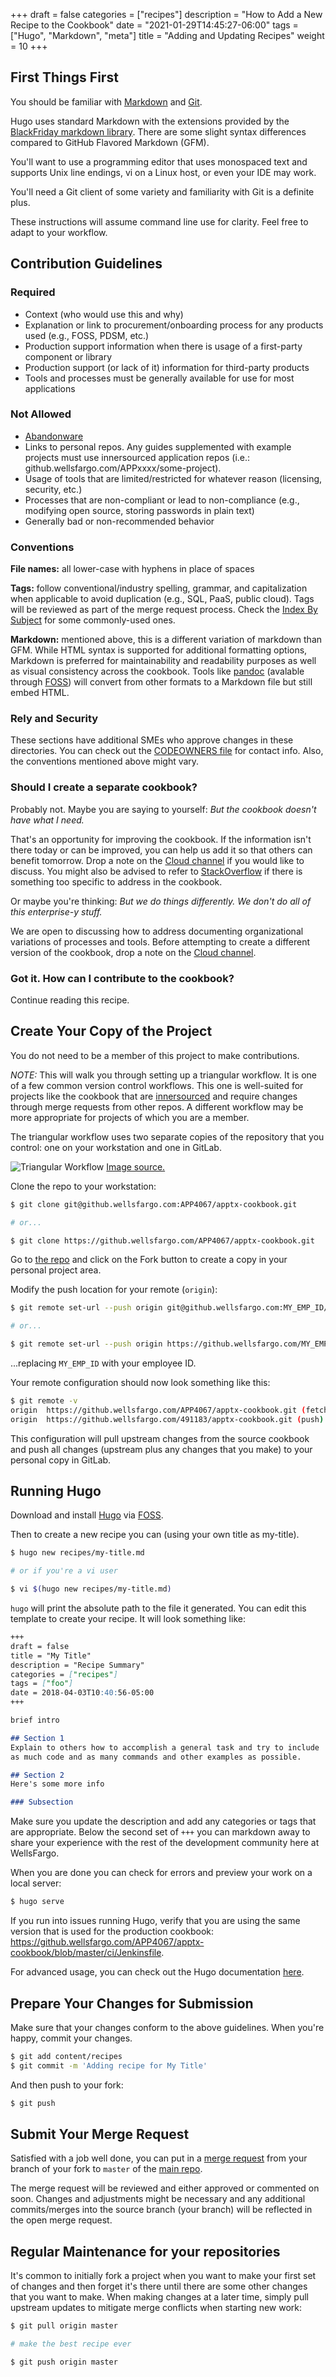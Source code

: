 +++
draft = false
categories = ["recipes"]
description = "How to Add a New Recipe to the Cookbook"
date = "2021-01-29T14:45:27-06:00"
tags = ["Hugo", "Markdown", "meta"]
title = "Adding and Updating Recipes"
weight = 10
+++

## First Things First

You should be familiar with [Markdown](https://daringfireball.net/projects/markdown/syntax) and [Git](https://git-scm.com/).

Hugo uses standard Markdown with the extensions provided by the [BlackFriday markdown library](https://github.com/russross/blackfriday#extensions).  There are some slight syntax differences compared to GitHub Flavored Markdown (GFM).

You'll want to use a programming editor that uses monospaced text and supports Unix line endings, vi on a Linux host, or even your IDE may work.

You'll need a Git client of some variety and familiarity with Git is a definite plus.

These instructions will assume command line use for clarity.  Feel free to adapt to your workflow.

## Contribution Guidelines

### Required

- Context (who would use this and why)
- Explanation or link to procurement/onboarding process for any products used (e.g., FOSS, PDSM, etc.)
- Production support information when there is usage of a first-party component or library
- Production support (or lack of it) information for third-party products
- Tools and processes must be generally available for use for most applications

### Not Allowed

- [Abandonware](https://en.wikipedia.org/wiki/Abandonware)
- Links to personal repos. Any guides supplemented with example projects must use innersourced application repos (i.e.: github.wellsfargo.com/APPxxxx/some-project).
- Usage of tools that are limited/restricted for whatever reason (licensing, security, etc.)
- Processes that are non-compliant or lead to non-compliance (e.g., modifying open source, storing passwords in plain text)
- Generally bad or non-recommended behavior

### Conventions

**File names:** all lower-case with hyphens in place of spaces

**Tags:** follow conventional/industry spelling, grammar, and capitalization when applicable to avoid duplication (e.g., SQL, PaaS, public cloud). Tags will be reviewed as part of the merge request process. Check the [Index By Subject](/collections/index-by-subject) for some commonly-used ones.

**Markdown:** mentioned above, this is a different variation of markdown than GFM. While HTML syntax is supported for additional formatting options, Markdown is preferred for maintainability and readability purposes as well as visual consistency across the cookbook.  Tools like [pandoc](https://pandoc.org/) (avalable through [FOSS](http://yeehah.prod.wellsfargo.com/yeehah/Goto?keyword=FOSS)) will convert from other formats to a Markdown file but still embed HTML.

### Rely and Security

These sections have additional SMEs who approve changes in these directories.  You can check out the [CODEOWNERS file](https://github.wellsfargo.com/APP4067/apptx-cookbook/blob/master/CODEOWNERS) for contact info.  Also, the conventions mentioned above might vary.

### Should I create a separate cookbook?

Probably not.  Maybe you are saying to yourself: *But the cookbook doesn't have what I need.*

That's an opportunity for improving the cookbook.  If the information isn't there today or can be improved, you can help us add it so that others can benefit tomorrow.  Drop a note on the [Cloud channel](https://teams.microsoft.com/l/channel/19%3a4d9fb58002d94190a7b28d1edca385b3%40thread.skype/General?groupId=16730e49-6f41-408c-96ce-4277c4a4159d&tenantId=b945c813-dce6-41f8-8457-5a12c2fe15bf) if you would like to discuss.  You might also be advised to refer to [StackOverflow](http://yeehah.prod.wellsfargo.com/yeehah/Goto?keyword=stackoverflow) if there is something too specific to address in the cookbook.

Or maybe you're thinking: *But we do things differently. We don't do all of this enterprise-y stuff.*

We are open to discussing how to address documenting organizational variations of processes and tools.  Before attempting to create a different version of the cookbook, drop a note on the [Cloud channel](https://teams.microsoft.com/l/channel/19%3a4d9fb58002d94190a7b28d1edca385b3%40thread.skype/General?groupId=16730e49-6f41-408c-96ce-4277c4a4159d&tenantId=b945c813-dce6-41f8-8457-5a12c2fe15bf).

### Got it.  How can I contribute to the cookbook?

Continue reading this recipe.

## Create Your Copy of the Project

You do not need to be a member of this project to make contributions.

*NOTE:* This will walk you through setting up a triangular workflow.  It is one of a few common version control workflows.  This one is well-suited for projects like the cookbook that are [innersourced](/recipes/innersource) and require changes through merge requests from other repos.  A different workflow may be more appropriate for projects of which you are a member.

The triangular workflow uses two separate copies of the repository that you control: one on your workstation and one in GitLab.

![Triangular Workflow](/images/recipes/triangular-workflow.png)
[Image source.](https://github.blog/2015-07-29-git-2-5-including-multiple-worktrees-and-triangular-workflows/#improved-support-for-triangular-workflows)

Clone the repo to your workstation:

```bash
$ git clone git@github.wellsfargo.com:APP4067/apptx-cookbook.git

# or...

$ git clone https://github.wellsfargo.com/APP4067/apptx-cookbook.git
```

Go to [the repo](https://github.wellsfargo.com/APP4067/apptx-cookbook) and click on the Fork button to create a copy in your personal project area.

Modify the push location for your remote (`origin`):

```bash
$ git remote set-url --push origin git@github.wellsfargo.com:MY_EMP_ID/apptx-cookbook.git

# or...

$ git remote set-url --push origin https://github.wellsfargo.com/MY_EMP_ID/apptx-cookbook.git
```

...replacing `MY_EMP_ID` with your employee ID.

Your remote configuration should now look something like this:

```bash
$ git remote -v
origin	https://github.wellsfargo.com/APP4067/apptx-cookbook.git (fetch)
origin	https://github.wellsfargo.com/491183/apptx-cookbook.git (push)
```

This configuration will pull upstream changes from the source cookbook and push all changes (upstream plus any changes that you make) to your personal copy in GitLab.

## Running Hugo

Download and install [Hugo](https://gohugo.io/getting-started/installing/) via [FOSS](http://yeehah.prod.wellsfargo.com/yeehah/Goto?keyword=FOSS).

Then to create a new recipe you can (using your own title as my-title).

```bash
$ hugo new recipes/my-title.md

# or if you're a vi user

$ vi $(hugo new recipes/my-title.md)
```

`hugo` will print the absolute path to the file it generated.  You can edit this
template to create your recipe.  It will look something like:

```markdown
+++
draft = false
title = "My Title"
description = "Recipe Summary"
categories = ["recipes"]
tags = ["foo"]
date = 2018-04-03T10:40:56-05:00
+++

brief intro

## Section 1
Explain to others how to accomplish a general task and try to include
as much code and as many commands and other examples as possible.

## Section 2
Here's some more info

### Subsection
```

Make sure you update the description and add any categories or tags
that are appropriate.  Below the second set of `+++` you can markdown away to
share your experience with the rest of the development community
here at WellsFargo.


When you are done you can check for errors and preview your work on a local server:

```bash
$ hugo serve
```

If you run into issues running Hugo, verify that you are using the same version that is used for the production cookbook: https://github.wellsfargo.com/APP4067/apptx-cookbook/blob/master/ci/Jenkinsfile.

For advanced usage, you can check out the Hugo documentation [here](https://gohugo.io/getting-started/).

## Prepare Your Changes for Submission

Make sure that your changes conform to the above guidelines. When you're happy, commit your changes.

```bash
$ git add content/recipes
$ git commit -m 'Adding recipe for My Title'
```

And then push to your fork:

```bash
$ git push
```

## Submit Your Merge Request

Satisfied with a job well done, you can put in a [merge request](https://github.wellsfargo.com/help/user/project/merge_requests/index.md)
from your branch of your fork to `master` of the [main
repo](https://github.wellsfargo.com/APP4067/apptx-cookbook).

The merge request will be reviewed and either approved or commented on soon.  Changes and adjustments might be necessary and any additional commits/merges into the source branch (your branch) will be reflected in the open merge request.

## Regular Maintenance for your repositories

It's common to initially fork a project when you want to make your first set of changes and then forget it's there until there are some other changes that you want to make.  When making changes at a later time, simply pull upstream updates to mitigate merge conflicts when starting new work:

```bash
$ git pull origin master

# make the best recipe ever

$ git push origin master
```
